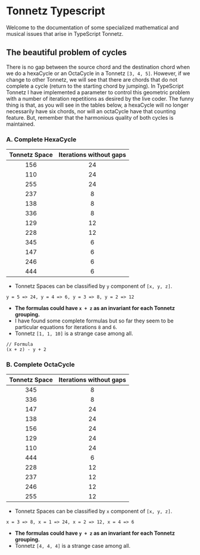 # Tonnetz Typescript

Welcome to the documentation of some specialized mathematical and musical issues that arise in TypeScript Tonnetz.

## The beautiful problem of cycles

There is no gap between the source chord and the destination chord when we do a hexaCycle or an OctaCycle in a Tonnetz `[3, 4, 5]`. However, if we change to other Tonnetz, we will see that there are chords that do not complete a cycle (return to the starting chord by jumping). In TypeScript Tonnetz I have implemented a parameter to control this geometric problem with a number of iteration repetitions as desired by the live coder. The funny thing is that, as you will see in the tables below, a hexaCycle will no longer necessarily have six chords, nor will an octaCycle have that counting feature. But, remember that the harmonious quality of both cycles is maintained.

### A. Complete HexaCycle

| Tonnetz Space | Iterations without gaps |
| :-----------: | :---------------------: |
|      156      |           24            |
|      110      |           24            |
|      255      |           24            |
|      237      |            8            |
|      138      |            8            |
|      336      |            8            |
|      129      |           12            |
|      228      |           12            |
|      345      |            6            |
|      147      |            6            |
|      246      |            6            |
|      444      |            6            |

* Tonnetz Spaces can be classified by `y` component of `[x, y, z]`.
```
y = 5 => 24, y = 4 => 6, y = 3 => 8, y = 2 => 12
```
* **The formulas could have `x + z` as an invariant for each Tonnetz grouping.**
* I have found some complete formulas but so far they seem to be particular equations for iterations `8` and `6`.
* Tonnetz `[1, 1, 10]` is a strange case among all.

```
// Formula
(x + z) - y + 2
```

### B. Complete OctaCycle

| Tonnetz Space | Iterations without gaps |
| :-----------: | :---------------------: |
|      345      |            8            |
|      336      |            8            |
|      147      |           24            |
|      138      |           24            |
|      156      |           24            |
|      129      |           24            |
|      110      |           24            |
|      444      |            6            |
|      228      |           12            |
|      237      |           12            |
|      246      |           12            |
|      255      |           12            |

* Tonnetz Spaces can be classified by `x` component of `[x, y, z]`.

```
x = 3 => 8, x = 1 => 24, x = 2 => 12, x = 4 => 6
```
* **The formulas could have `y + z` as an invariant for each Tonnetz grouping.**
* Tonnetz `[4, 4, 4]` is a strange case among all.
